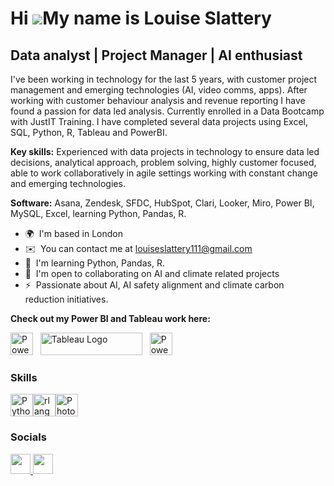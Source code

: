 Hi ![](https://user-images.githubusercontent.com/18350557/176309783-0785949b-9127-417c-8b55-ab5a4333674e.gif)My name is Louise Slattery
=======================================================================================================================================

Data analyst | Project Manager | AI enthusiast
-----------------------------

I've been working in technology for the last 5 years, with customer project management and emerging technologies (AI, video comms, apps). After working with customer behaviour analysis and revenue reporting I have found a passion for data led analysis. Currently enrolled in a Data Bootcamp with JustIT Training. I have completed several data projects using Excel, SQL, Python, R, Tableau and PowerBI. </p>
**Key skills:** Experienced with data projects in technology to ensure data led decisions, analytical approach, problem solving, highly customer focused, able to work collaboratively in agile settings working with constant change and emerging technologies. </p>**Software:** Asana, Zendesk, SFDC, HubSpot, Clari, Looker, Miro, Power BI, MySQL, Excel, learning Python, Pandas, R.

* 🌍  I'm based in London
* ✉️  You can contact me at [louiseslattery111@gmail.com](mailto:louiseslattery111@gmail.com)
* 🧠  I'm learning Python, Pandas, R.
* 🤝  I'm open to collaborating on AI and climate related projects
* ⚡  Passionate about AI, AI safety alignment and climate carbon reduction initiatives.

**Check out my Power BI and Tableau work here:**

<a href="https://app.powerbi.com/view?r=eyJrIjoiMmM1MTFjMWYtNjg4MS00NTE2LWJlMmEtNDA5MmRhMjM1NTgyIiwidCI6IjZlZmQwZjIwLTU3YzgtNDQ0Ny1iNTNmLTAwZDQ5OTJjYTUwYiJ9" target="_blank" rel="noreferrer; return false;">
 <img src="https://cdn.worldvectorlogo.com/logos/power-bi.svg" width="36" height="36" alt="PowerBI" /></a>&nbsp;&nbsp;
   <a href="https://public.tableau.com/views/GDPLifeExpectancyanalysis/Dashboard1?:language=en-US&publish=yes&:sid=&:redirect=auth&:display_count=n&:origin=viz_share_link" target="_blank" rel="noreferrer; return false;"><img src="https://raw.githubusercontent.com/gilbarbara/logos/main/logos/tableau.svg" width="163" height="36" alt="Tableau Logo" /></a>&nbsp;&nbsp;
<a href="https://app.powerbi.com/view?r=eyJrIjoiNWMwZDY1OTEtZjgzMi00NjU3LTlkYTItOGI2ZDFiOTI3Njk5IiwidCI6IjZlZmQwZjIwLTU3YzgtNDQ0Ny1iNTNmLTAwZDQ5OTJjYTUwYiJ9" target="_blank" rel="noreferrer; return false;">
 <img src="https://cdn.worldvectorlogo.com/logos/power-bi.svg" width="36" height="36" alt="PowerBI" /></a>&nbsp;&nbsp;
</p>

### Skills


<p align="left">
<a href="https://www.python.org/" target="_blank" rel="noreferrer"><img src="https://raw.githubusercontent.com/danielcranney/readme-generator/main/public/icons/skills/python-colored.svg" width="36" height="36" alt="Python" /></a><a href="https://www.r-project.org/" target="_blank" rel="noreferrer"><img src="https://raw.githubusercontent.com/danielcranney/readme-generator/main/public/icons/skills/rlang-colored.svg" width="36" height="36" alt="rlang" /></a><a href="https://www.adobe.com/uk/products/photoshop.html" target="_blank" rel="noreferrer"><img src="https://raw.githubusercontent.com/danielcranney/readme-generator/main/public/icons/skills/photoshop-colored.svg" width="36" height="36" alt="Photoshop" /></a>
</p>


### Socials

<p align="left"> <a href="https://www.github.com/LouiseS-ux" target="_blank" rel="noreferrer"> <picture> <source media="(prefers-color-scheme: dark)" srcset="https://raw.githubusercontent.com/danielcranney/readme-generator/main/public/icons/socials/github-dark.svg" /> <source media="(prefers-color-scheme: light)" srcset="https://raw.githubusercontent.com/danielcranney/readme-generator/main/public/icons/socials/github.svg" /> <img src="https://raw.githubusercontent.com/danielcranney/readme-generator/main/public/icons/socials/github.svg" width="32" height="32" /> </picture> </a> <a href="https://www.linkedin.com/in/louise-slattery-contact-welcome" target="_blank" rel="noreferrer"> <picture> <source media="(prefers-color-scheme: dark)" srcset="https://raw.githubusercontent.com/danielcranney/readme-generator/main/public/icons/socials/linkedin-dark.svg" /> <source media="(prefers-color-scheme: light)" srcset="https://raw.githubusercontent.com/danielcranney/readme-generator/main/public/icons/socials/linkedin.svg" /> <img src="https://raw.githubusercontent.com/danielcranney/readme-generator/main/public/icons/socials/linkedin.svg" width="32" height="32" /> </picture> </a></p>
